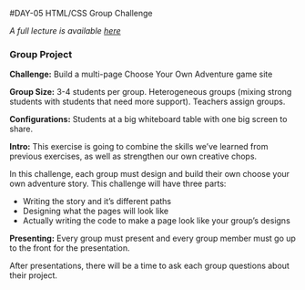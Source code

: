 #DAY-05 HTML/CSS Group Challenge

_A full lecture is available [here](LECTURE.md)_

### Group Project
**Challenge:** Build a multi-page Choose Your Own Adventure game site

**Group Size:** 3-4 students per group. Heterogeneous groups (mixing strong students with students that need more support). Teachers assign groups.

**Configurations:** Students at a big whiteboard table with one big screen to share.

**Intro:**
This exercise is going to combine the skills we’ve learned from previous exercises, as well as strengthen our own creative chops.

In this challenge, each group must design and build their own choose your own adventure story.  This challenge will have three parts:
  + Writing the story and it’s different paths
  + Designing what the pages will look like
  + Actually writing the code to make a page look like your group’s designs

**Presenting:**
Every group must present and every group member must go up to the front for the presentation. 

After presentations, there will be a time to ask each group questions about their project.




